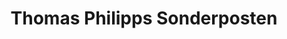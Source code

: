 ---
title: "Thomas Philipps Sonderposten"
url: /letschin/thomas-philipps-sonderposten/
shop: Kramladen
---